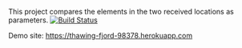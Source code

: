 This project compares the elements in the two received locations as parameters.
[![Build Status](https://travis-ci.org/mustafatozluoglu/myDemoApp2.svg?branch=master)](https://travis-ci.org/mustafatozluoglu/myDemoApp2)

Demo site: https://thawing-fjord-98378.herokuapp.com